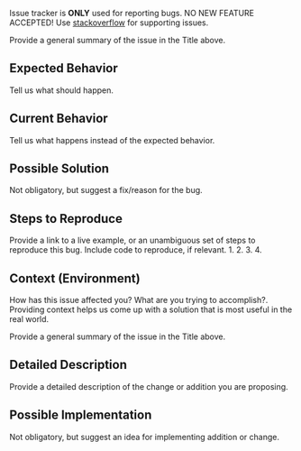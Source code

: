 Issue tracker is **ONLY** used for reporting bugs. NO NEW FEATURE ACCEPTED! Use [stackoverflow](https://stackoverflow.com) for supporting issues.

Provide a general summary of the issue in the Title above.

## Expected Behavior
Tell us what should happen.

## Current Behavior
Tell us what happens instead of the expected behavior.

## Possible Solution
Not obligatory, but suggest a fix/reason for the bug.

## Steps to Reproduce
Provide a link to a live example, or an unambiguous set of steps to
reproduce this bug. Include code to reproduce, if relevant.
1.
2.
3.
4.

## Context (Environment)
How has this issue affected you? What are you trying to accomplish?.
Providing context helps us come up with a solution that is most useful in the real world.

Provide a general summary of the issue in the Title above.

## Detailed Description
Provide a detailed description of the change or addition you are proposing.

## Possible Implementation
Not obligatory, but suggest an idea for implementing addition or change.
